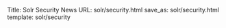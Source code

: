 Title: Solr Security News
URL: solr/security.html
save_as: solr/security.html
template: solr/security
